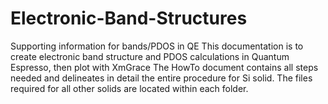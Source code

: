 # Electronic-Band-Structures
Supporting information for bands/PDOS in QE
This documentation is to create electronic band structure and PDOS calculations in Quantum Espresso, then plot with XmGrace
The HowTo document contains all steps needed and delineates in detail the entire procedure for Si solid. The files required for all other solids are located within each folder.
